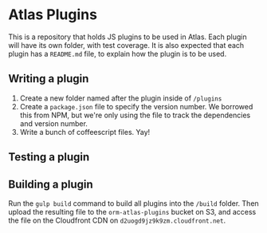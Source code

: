 Atlas Plugins
=================

This is a repository that holds JS plugins to be used in Atlas. Each plugin will have its own folder, with test coverage. It is also expected that each plugin has a `README.md` file, to explain how the plugin is to be used.


Writing a plugin
--------------------

1. Create a new folder named after the plugin inside of `/plugins`
2. Create a `package.json` file to specify the version number. We borrowed this from NPM, but we're only using the file to track the dependencies and version number.
3. Write a bunch of coffeescript files. Yay!


Testing a plugin
----------------


Building a plugin
-----------------

Run the `gulp build` command to build all plugins into the `/build` folder. Then upload the resulting file to the `orm-atlas-plugins` bucket on S3, and access the file on the Cloudfront CDN on `d2uogd9jz9k9zm.cloudfront.net`.